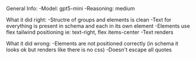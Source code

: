 General Info:
-Model: gpt5-mini
-Reasoning: medium

What it did right:
-Structre of groups and elements is clean
-Text for everything is present in schema and each in its own element
-Elements use flex tailwind positioning ie: text-right, flex items-center
-Text renders

What it did wrong:
-Elements are not positioned correctly (in schema it looks ok but renders like there is no css)
-Doesn't escape all quotes

